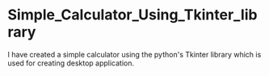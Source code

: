 # Simple_Calculator_Using_Tkinter_library
I have created a simple calculator using the python's Tkinter library which is used for creating desktop application.

